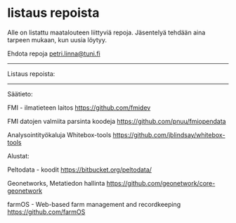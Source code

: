 # listaus repoista
Alle on listattu maatalouteen liittyviä repoja. Jäsentelyä tehdään aina tarpeen mukaan, kun uusia löytyy. 

Ehdota repoja petri.linna@tuni.fi

**********************************
Listaus repoista:
**********************************

Säätieto:

FMI - ilmatieteen laitos
https://github.com/fmidev

FMI datojen valmiita parsinta koodeja
https://github.com/pnuu/fmiopendata

Analysointityökaluja
Whitebox-tools
https://github.com/jblindsay/whitebox-tools


Alustat:

Peltodata - koodit
https://bitbucket.org/peltodata/

Geonetworks, Metatiedon hallinta
https://github.com/geonetwork/core-geonetwork

farmOS - Web-based farm management and recordkeeping
https://github.com/farmOS

